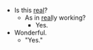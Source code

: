 - Is this [real](<real.md>)?
    - As in [real](<real.md>)ly working?
        - Yes.
- Wonderful.
    - "Yes."
